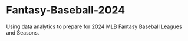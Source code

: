 # Fantasy-Baseball-2024
Using data analytics to prepare for 2024 MLB Fantasy Baseball Leagues and Seasons. 
